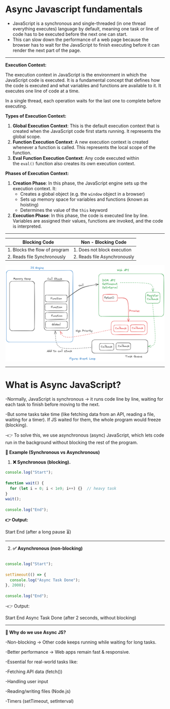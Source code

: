 # Async Javascript fundamentals

- JavaScript is a synchronous and single-threaded (in one thread everything executes) language by default, meaning one task or line of code has to be executed before the next one can start.
- This can slow down the performance of a web page because the browser has to wait for the JavaScript to finish executing before it can render the next part of the page.

---

**Execution Context:** 

The execution context in JavaScript is the environment in which the JavaScript code is executed. It is a fundamental concept that defines how the code is executed and what variables and functions are available to it. It executes one line of code at a time.

In a single thread, each operation waits for the last one to complete before executing.

**Types of Execution Context:**

1. **Global Execution Context**: This is the default execution context that is created when the JavaScript code first starts running. It represents the global scope.
2. **Function Execution Context**: A new execution context is created whenever a function is called. This represents the local scope of the function.
3. **Eval Function Execution Context**: Any code executed within the `eval()` function also creates its own execution context.

**Phases of Execution Context:**

1. **Creation Phase**: In this phase, the JavaScript engine sets up the execution context. It:
    - Creates a global object (e.g. the `window` object in a browser)
    - Sets up memory space for variables and functions (known as hoisting)
    - Determines the value of the `this` keyword
2. **Execution Phase**: In this phase, the code is executed line by line. Variables are assigned their values, functions are invoked, and the code is interpreted.

---

| Blocking Code | Non - Blocking Code |
| --- | --- |
| 1. Blocks the flow of program | 1. Does not block execution |
| 2. Reads file Synchronously | 2. Reads file Asynchronously |

![event-loop.png](event-loop.png)

---

# What is Async JavaScript?

-Normally, JavaScript is synchronous → it runs code line by line, waiting for each task to finish before moving to the next.

-But some tasks take time (like fetching data from an API, reading a file, waiting for a timer). If JS waited for them, the whole program would freeze (blocking).

-👉 To solve this, we use asynchronous (async) JavaScript, which lets code run in the background without blocking the rest of the program.

**🔹 Example (Synchronous vs Asynchronous)**
1. **❌ Synchronous (blocking).**

```javascript
console.log("Start");

function wait() {
  for (let i = 0; i < 1e9; i++) {}  // heavy task
}
wait();

console.log("End");

```
**👉 Output:**

Start
End   (after a long pause ⏳)

---

2. **✅ Asynchronous (non-blocking)**

```javascript

console.log("Start");

setTimeout(() => {
  console.log("Async Task Done");
}, 2000);

console.log("End");
```

-👉 Output:

Start
End
Async Task Done  (after 2 seconds, without blocking)

---

**🔹 Why do we use Async JS?**

-Non-blocking → Other code keeps running while waiting for long tasks.

-Better performance → Web apps remain fast & responsive.

-Essential for real-world tasks like:

-Fetching API data (fetch())

-Handling user input

-Reading/writing files (Node.js)

-Timers (setTimeout, setInterval)
